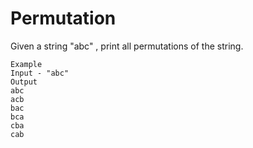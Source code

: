 # Permutation

Given a string "abc" , print all permutations of the string.

``` 
Example
Input - "abc"
Output 
abc
acb
bac
bca
cba
cab
```
